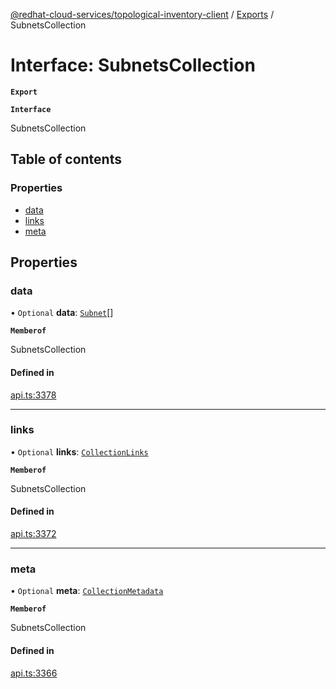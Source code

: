 [@redhat-cloud-services/topological-inventory-client](../README.md) / [Exports](../modules.md) / SubnetsCollection

# Interface: SubnetsCollection

**`Export`**

**`Interface`**

SubnetsCollection

## Table of contents

### Properties

- [data](SubnetsCollection.md#data)
- [links](SubnetsCollection.md#links)
- [meta](SubnetsCollection.md#meta)

## Properties

### data

• `Optional` **data**: [`Subnet`](Subnet.md)[]

**`Memberof`**

SubnetsCollection

#### Defined in

[api.ts:3378](https://github.com/mkholjuraev/javascript-clients/blob/master/packages/topological-inventory/api.ts#L3378)

___

### links

• `Optional` **links**: [`CollectionLinks`](CollectionLinks.md)

**`Memberof`**

SubnetsCollection

#### Defined in

[api.ts:3372](https://github.com/mkholjuraev/javascript-clients/blob/master/packages/topological-inventory/api.ts#L3372)

___

### meta

• `Optional` **meta**: [`CollectionMetadata`](CollectionMetadata.md)

**`Memberof`**

SubnetsCollection

#### Defined in

[api.ts:3366](https://github.com/mkholjuraev/javascript-clients/blob/master/packages/topological-inventory/api.ts#L3366)
